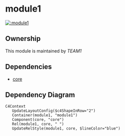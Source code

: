 
# module1
        
[![:module1](https://github.com/albertlatacz/shift-left-kotlin/actions/workflows/module1-build.yml/badge.svg)](https://github.com/albertlatacz/shift-left-kotlin/actions/workflows/module1-build.yml)


## Ownership
This module is maintained by *TEAM1*


## Dependencies
- [core](https://github.com/albertlatacz/shift-left-kotlin/tree/main/libraries/core)

## Dependency Diagram

```mermaid
C4Context        
   UpdateLayoutConfig($c4ShapeInRow="2")                           
   Container(module1, "module1")
   Component(core, "core")
   Rel(module1, core, " ") 
   UpdateRelStyle(module1, core, $lineColor="blue")                
```